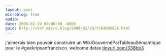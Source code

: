 ```yaml
---
layout: post
microblog: true
audio: 
date: 2008-02-29 00:00:00 -0000
guid: http://xtof.micro.blog/2008/02/29/t764905826.html
---
```

j'aimerais bien pouvoir construire un WikiGouvernéParTableauSémantique pour le #geekripsanfrancisco. welcome datas [tinyurl.com/338bb3](http://tinyurl.com/338bb3)
